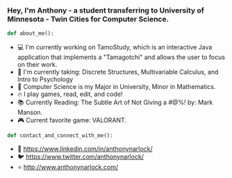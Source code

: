 ### Hey, I'm Anthony - a student transferring to University of Minnesota - Twin Cities for Computer Science.

```python
def about_me():
```
- 💻 I'm currently working on TamoStudy, which is an interactive Java application that implements a "Tamagotchi" and allows the user to focus on their work.
- 📓 I'm currently taking: Discrete Structures, Multivariable Calculus, and Intro to Psychology
- 🏫 Computer Science is my Major in University, Minor in Mathematics.
- 🔥 I play games, read, edit, and code!
- 📚 Currently Reading: The Subtle Art of Not Giving a #@%! by: Mark Manson.
- 🎮 Current favorite game: VALORANT.

```python
def contact_and_connect_with_me():
```
- 📲 https://www.linkedin.com/in/anthonynarlock/
- 🐦 https://www.twitter.com/anthonynarlock/
- ⭐️ http://www.anthonynarlock.com/

<!--
**anthonynarlock/anthonynarlock** is a ✨ _special_ ✨ repository because its `README.md` (this file) appears on your GitHub profile.

Here are some ideas to get you started:

- 🔭 I’m currently working on ...
- 🌱 I’m currently learning ...
- 👯 I’m looking to collaborate on ...
- 🤔 I’m looking for help with ...
- 💬 Ask me about ...
- 📫 How to reach me: ...
- 😄 Pronouns: ...
- ⚡ Fun fact: ...
-->
